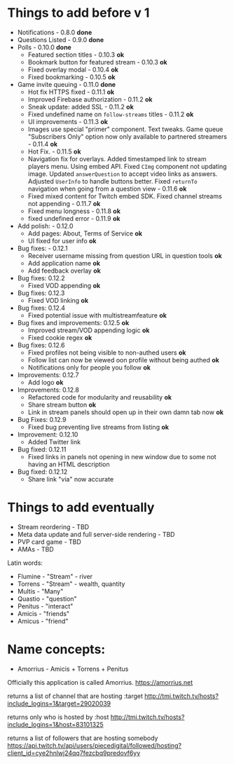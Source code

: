 # Things to add before v 1
- Notifications - 0.8.0 **done**
- Questions Listed - 0.9.0 **done**
- Polls - 0.10.0 **done**
  - Featured section titles - 0.10.3 **ok**
  - Bookmark button for featured stream - 0.10.3 **ok**
  - Fixed overlay modal - 0.10.4 **ok**
  - Fixed bookmarking - 0.10.5 **ok**
- Game invite queuing - 0.11.0 **done**
  - Hot fix HTTPS fixed - 0.11.1 **ok**
  - Improved Firebase authorization - 0.11.2 **ok**
  - Sneak update: added SSL - 0.11.2 **ok**
  - Fixed undefined name on `follow-streams` titles - 0.11.2 **ok**
  - UI improvements - 0.11.3 **ok**
  - Images use special "primer" component. Text tweaks. Game queue "Subscribers Only" option now only available to partnered streamers - 0.11.4 **ok**
  - Hot Fix. - 0.11.5 **ok**
  - Navigation fix for overlays. Added timestamped link to stream players menu. Using embed API. Fixed `CImg` component not updating image. Updated `answerQuestion` to accept video links as answers. Adjusted `UserInfo` to handle buttons better. Fixed `returnTo` navigation when going from a question view - 0.11.6 **ok**
  - Fixed mixed content for Twitch embed SDK. Fixed channel streams not appending - 0.11.7 **ok**
  - Fixed menu longness - 0.11.8 **ok**
  - fixed undefined error - 0.11.9 **ok**
- Add polish: - 0.12.0
  - Add pages: About, Terms of Service **ok**
  - UI fixed for user info **ok**
- Bug fixes: - 0.12.1
  - Receiver username missing from question URL in question tools **ok**
  - Add application name **ok**
  - Add feedback overlay **ok**
- Bug fixes: 0.12.2
  - Fixed VOD appending **ok**
- Bug fixes: 0.12.3
  - Fixed VOD linking **ok**
- Bug fixes: 0.12.4
  - Fixed potential issue with multistreamfeature **ok**
- Bug fixes and improvements: 0.12.5 **ok**
  - Improved stream/VOD appending logic **ok**
  - Fixed cookie regex **ok**
- Bug fixes: 0.12.6
  - Fixed profiles not being visible to non-authed users **ok**
  - Follow list can now be viewed oon profile without being authed **ok**
  - Notifications only for people you follow **ok**
- Improvements: 0.12.7
  - Add logo **ok**
- Improvements: 0.12.8
  - Refactored code for modularity and reusability **ok**
  - Share stream button **ok**
  - Link in stream panels should open up in their own damn tab now **ok**
- Bug Fixes: 0.12.9
  - Fixed bug preventing live streams from listing **ok**
- Improvement: 0.12.10
  - Added Twitter link
- Bug fixed: 0.12.11
  - Fixed links in panels not opening in new window due to some not having an HTML description
- Bug fixed: 0.12.12
  - Share link "via" now accurate

# Things to add eventually
- Stream reordering - TBD
- Meta data update and full server-side rendering - TBD
- PVP card game - TBD
- AMAs - TBD


Latin words:
- Flumine - "Stream" - river
- Torrens - "Stream" - wealth, quantity
- Multis - "Many"
- Quastio - "question"
- Penitus - "interact"
- Amicis - "friends"
- Amicus - "friend"

# Name concepts:
<!-- - FlumPenAm - Flumine + Penitus + Amicis -->
<!-- - FluPenAm - Flumine + Penitus + Amicis -->
<!-- - PentiFlum - Penitus + Flumine -->
<!-- - PentiFlu - Penitus + Flumine -->
<!-- - PenAmic - Penitus + Amicis -->
<!-- - TorrAmic - Torrens + Amicis -->
<!-- - AmiTor - Amicis + Torrens -->
<!-- - AmicisTor - Amicis + Torrens -->
<!-- - ATorius - Amicis + Torrens + Penitus -->
- Amorrius - Amicis + Torrens + Penitus
<!-- - PenTor - Penitus + Torrens -->
<!-- - AmPeniTor - Penitus + Torrens -->
<!-- - PenTorrens - Penitus + Torrens
- PenTorren - Penitus + Torrens -->
<!-- - FluTorrus - Flumine + Torrens + Penitus -->
<!-- - FluTorius - Flumine + Torrens + Penitus -->

Officially this application is called Amorrius. https://amorrius.net


returns a list of channel that are hosting :target
http://tmi.twitch.tv/hosts?include_logins=1&target=29020039

returns only who is hosted by :host
http://tmi.twitch.tv/hosts?include_logins=1&host=83101325

returns a list of followers that are hosting somebody
https://api.twitch.tv/api/users/piecedigital/followed/hosting?client_id=cye2hnlwj24qq7fezcbq9predovf6yy
